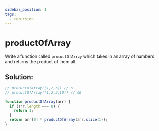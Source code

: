 ```yaml
---
sidebar_position: 1
tags:
  - recursion
---
```


# productOfArray

Write a function called <code>productOfArray</code> which takes in an array of numbers and returns the product of them all.

## Solution:

```jsx
// productOfArray([1,2,3]) // 6
// productOfArray([1,2,3,10]) // 60

function productOfArray(arr) {
  if (arr.length === 0) {
    return 1;
  }
  return arr[0] * productOfArray(arr.slice(1));
}
```
